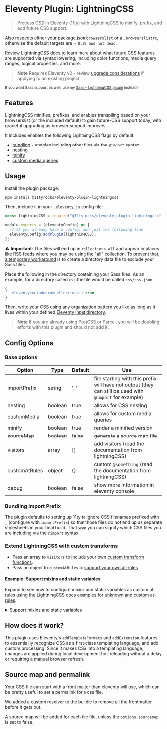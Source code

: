 # Eleventy Plugin: LightningCSS

> Process CSS in Eleventy (11ty) with LightningCSS to minify, prefix, and add future CSS support.

Also respects either your package.json `browserslist` or a `.browserslistrc`, otherwise the default targets are `> 0.2% and not dead`.

Review [LightningCSS docs](https://lightningcss.dev/transpilation.html) to learn more about what future CSS features are supported via syntax lowering, including color functions, media query ranges, logical properties, and more.

> **Note**
> Requires Eleventy v2 - review [upgrade considerations](https://11ty.rocks/posts/new-features-upgrade-considerations-eleventy-version-2/) if applying to an existing project.

<small>If you want Sass support as well, use my [Sass + LightningCSS plugin](https://github.com/5t3ph/eleventy-plugin-sass-lightningcss) instead!</small>

## Features

LightningCSS minifies, prefixes, and enables transpiling based on your browserslist (or the included default) to gain future-CSS support today, with graceful upgrading as browser support improves.

It includes enables the following LightningCSS flags by default:

- [bundling](https://lightningcss.dev/bundling.html) - enables including other files via the `@import` syntax
- [nesting](https://lightningcss.dev/transpilation.html#nesting)
- [minify](https://lightningcss.dev/minification.html)
- [custom media queries](https://lightningcss.dev/transpilation.html#custom-media-queries)

## Usage

Install the plugin package:

```bash
npm install @11tyrocks/eleventy-plugin-lightningcss
```

Then, include it in your `.eleventy.js` config file:

```js
const lightningCSS = require("@11tyrocks/eleventy-plugin-lightningcss");

module.exports = (eleventyConfig) => {
  // If you already have a config, add just the following line
  eleventyConfig.addPlugin(lightningCSS);
};
```

⚠️ **Important**: The files will end up in `collections.all` and appear in places like RSS feeds where you may be using the "all" collection. To prevent that, [a temporary workaround](https://github.com/11ty/eleventy/discussions/2850#discussioncomment-5254892) is to create a directory data file to exclude your Sass files.

Place the following in the directory containing your Sass files. As an example, for a directory called `css` the file would be called `css/css.json`:

```js
{
  "eleventyExcludeFromCollections": true
}
```

Then, write your CSS using any organization pattern you like as long as it lives within your defined [Eleventy input directory](https://www.11ty.dev/docs/config/#input-directory).

> **Note**
> If you are already using PostCSS or Parcel, you will be doubling efforts with this plugin and should not add it.

## Config Options

### Base options

| Option        | Type    | Default | Use                                                                                                     |
| ------------- | ------- | ------- | ------------------------------------------------------------------------------------------------------- |
| importPrefix  | string  | '\_'    | file starting with this prefix will have not output (they can still be used with `@import` for example) |
| nesting       | boolean | true    | allows for CSS nesting                                                                                  |
| customMedia   | boolean | true    | allows for custom media queries                                                                         |
| minify        | boolean | true    | render a minified version                                                                               |
| sourceMap     | boolean | false   | generate a source map file                                                                              |
| visitors      | array   | []      | add visitors (read the documentation from lightningCSS)                                                 |
| customAtRules | object  | {}      | custom `@something` (read the documentation from lightningCSS)                                          |
| debug         | boolean | false   | show more information in eleventy console                                                               |

### Bundling Import Prefix

The plugin defaults to setting up 11ty to ignore CSS filenames prefixed with `_` (configure with `importPrefix`) so that those files do not end up as separate stylesheets in your final build. That way you can signify which CSS files you are including via the `@import` syntax.

### Extend LightningCSS with custom transforms

- Pass an array to `visitors` to include your own [custom transform functions](https://lightningcss.dev/transforms.html).
- Pass an object to `customAtRules` to [support your own at-rules](https://lightningcss.dev/transforms.html#custom-at-rules)

#### Example: Support mixins and static variables

Expand to see how to configure mixins and static variables as custom at-rules using the LightningCSS docs examples for [unknown and custom at-rules](https://lightningcss.dev/transforms.html#unknown-at-rules).

<details>
<summary>Support mixins and static variables</summary>

```js
let declared = new Map();
let mixins = new Map();

const rules = {
  Rule: {
    unknown(rule) {
      declared.set(rule.name, rule.prelude);
      return [];
    },
    custom: {
      mixin(rule) {
        mixins.set(rule.prelude.value, rule.body.value);
        return [];
      },
      apply(rule) {
        return mixins.get(rule.prelude.value);
      },
    },
  },
};

const tokens = {
  Token: {
    "at-keyword"(token) {
      return declared.get(token.value);
    },
  },
};

const atRules = {
  mixin: {
    prelude: "<custom-ident>",
    body: "style-block",
  },
  apply: {
    prelude: "<custom-ident>",
  },
};

module.exports = (eleventyConfig) => {
  eleventyConfig.addPlugin(lightningCSS, {
    customAtRules: atRules,
    visitors: [rules, tokens],
  });
};
```

</details>

## How does it work?

This plugin uses Eleventy's `addTemplateFormats` and `addExtension` features to essentiallly recognize CSS as a first-class templating language, and add custom processing. Since it makes CSS into a templating language, changes are applied during local development hot-reloading without a delay or requiring a manual browser refresh.

## Source map and permalink

Your CSS file can start with a front matter than eleventy will use, which can be pretty useful to set a permalink for a css file.

We added a custom resolver to the bundle to remove all the frontmatter before it gets out.

A source map will be added for each the file, unless the `options.sourcemap` is set to false.
